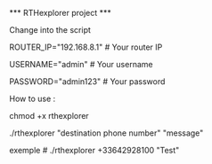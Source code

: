 *** RTHexplorer project ***


Change into the script

ROUTER_IP="192.168.8.1" # Your router IP

USERNAME="admin" # Your username

PASSWORD="admin123" # Your password


How to use : 

chmod +x rthexplorer

./rthexplorer "destination phone number" "message"

exemple # ./rthexplorer +33642928100 "Test"
